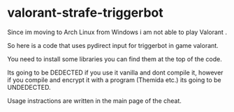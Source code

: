 # valorant-strafe-triggerbot
Since im moving to Arch Linux from Windows i am not able to play Valorant .

So here is a code that uses pydirect input for triggerbot in game valorant.

You need to install some libraries you can find them at the top of the code.

Its going to be DEDECTED if you use it vanilla and dont compile it, however if you compile and encrypt it with a program (Themida etc.) its going to be UNDEDECTED.

Usage instractions are written in the main page of the cheat.
